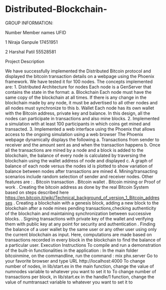 # Distributed-Blockchain-
GROUP INFORMATION: 

Number        Member names          UFID  

1             Niraja Ganpule        17451951

2             Harshal Patil         55528581  


Project Description  

We have successfully implemented the Distributed Bitcoin protocol and displayed the bitcoin transaction details on a webpage using the Phoenix framework.  We have tested it for 100 nodes.   The concepts implemented are: 1. Distributed Architecture for nodes    Each node is a GenServer that contains the state in the format:    a. Blockchain        Each node must have the same copy of the blockchain at all times.      If there is any change in the blockchain made by any node, it must be advertised to all other nodes and all nodes must synchronize to this    b. Wallet      Each node has its own wallet with the Bitcoin address, private key and balance.     In this design, all the nodes can participate in transactions and also mine blocks.  2. Implemented a simulation with at least 100 participants in which coins get mined and transacted.  3. Implemented a web interface using the Phoenix that allows access to the ongoing simulation using a web browser     The Phoenix webpage dynamically displays the following     a. Transactions from sender to receiver and the amount sent as and when the transaction happens    b. Once all the transactions are mined by a node and a block is added to the blockchain, the balance of every node is calculated by traversing the            blockchain using the wallet address of node and displayed    c. A graph of balance of each node versus the nodes id is plotted to show variation of balance between nodes after transactions are mined  4.  Mining/transacting scenarios include random selection of sender and receiver nodes.     Other features are :  . Bitcoin transaction . Bitcoin wallet . Bitcoin mining or Proof of work . Creating the bitcoin address as done by the real Bitcoin System based on steps described here   https://en.bitcoin.it/wiki/Technical_background_of_version_1_Bitcoin_addresses . Creating a blockchain with a genesis block, adding a new block to the blockchain         after a node mines pending transactions,checking authenticity of     the blockchain and      maintaining synchronization between successive blocks. . Signing transactions with private key of the wallet and verifying them with public       key at any point for security and authentication . Finding the balance of a user wallet by the same user or any other user using only       the current blockchain as input. Here, computations are made based   on transactions  recorded in every block in the blockchain to find the balance of a particular user.    Execution Instructions  To compile and run a demonstration of the built-in functionalities in the application : In the main folder bitcoinmine, on the commandline, run the command  : mix phx.server Go to your favorite browser and type URL http://localhost:4000  To change number of nodes, in lib/start.ex in the main function, change the value of numnodes variable to whatever you want to set it to To change number of transactions per block, in lib/start.ex in the handle/1 function, change the value of numtransact variable to whatever you want to set it to
